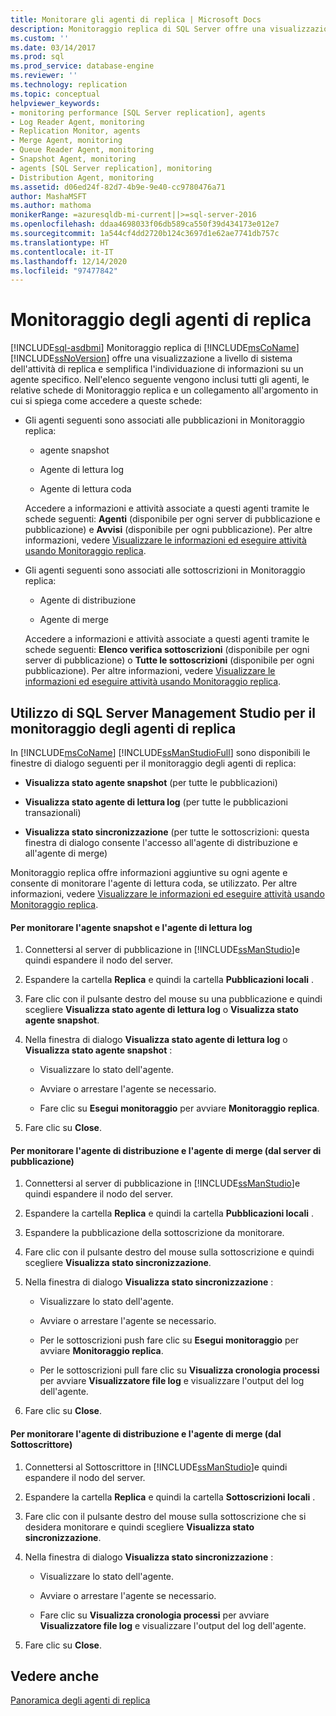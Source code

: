 ```yaml
---
title: Monitorare gli agenti di replica | Microsoft Docs
description: Monitoraggio replica di SQL Server offre una visualizzazione a livello di sistema dell'attività di replica e consente di trovare informazioni su un agente specifico.
ms.custom: ''
ms.date: 03/14/2017
ms.prod: sql
ms.prod_service: database-engine
ms.reviewer: ''
ms.technology: replication
ms.topic: conceptual
helpviewer_keywords:
- monitoring performance [SQL Server replication], agents
- Log Reader Agent, monitoring
- Replication Monitor, agents
- Merge Agent, monitoring
- Queue Reader Agent, monitoring
- Snapshot Agent, monitoring
- agents [SQL Server replication], monitoring
- Distribution Agent, monitoring
ms.assetid: d06ed24f-82d7-4b9e-9e40-cc9780476a71
author: MashaMSFT
ms.author: mathoma
monikerRange: =azuresqldb-mi-current||>=sql-server-2016
ms.openlocfilehash: ddaa4698033f06db589ca550f39d434173e012e7
ms.sourcegitcommit: 1a544cf4dd2720b124c3697d1e62ae7741db757c
ms.translationtype: HT
ms.contentlocale: it-IT
ms.lasthandoff: 12/14/2020
ms.locfileid: "97477842"
---
```

# <a name="monitor-replication-agents"></a>Monitoraggio degli agenti di replica
[!INCLUDE[sql-asdbmi](../../../includes/applies-to-version/sql-asdbmi.md)]
  Monitoraggio replica di [!INCLUDE[msCoName](../../../includes/msconame-md.md)] [!INCLUDE[ssNoVersion](../../../includes/ssnoversion-md.md)] offre una visualizzazione a livello di sistema dell'attività di replica e semplifica l'individuazione di informazioni su un agente specifico. Nell'elenco seguente vengono inclusi tutti gli agenti, le relative schede di Monitoraggio replica e un collegamento all'argomento in cui si spiega come accedere a queste schede:  
  
-   Gli agenti seguenti sono associati alle pubblicazioni in Monitoraggio replica:  
  
    -   agente snapshot  
  
    -   Agente di lettura log  
  
    -   Agente di lettura coda  
  
     Accedere a informazioni e attività associate a questi agenti tramite le schede seguenti: **Agenti** (disponibile per ogni server di pubblicazione e pubblicazione) e **Avvisi** (disponibile per ogni pubblicazione). Per altre informazioni, vedere [Visualizzare le informazioni ed eseguire attività usando Monitoraggio replica](../../../relational-databases/replication/monitor/view-information-and-perform-tasks-replication-monitor.md).  
  
-   Gli agenti seguenti sono associati alle sottoscrizioni in Monitoraggio replica:  
  
    -   Agente di distribuzione  
  
    -   Agente di merge  
  
     Accedere a informazioni e attività associate a questi agenti tramite le schede seguenti: **Elenco verifica sottoscrizioni** (disponibile per ogni server di pubblicazione) o **Tutte le sottoscrizioni** (disponibile per ogni pubblicazione). Per altre informazioni, vedere [Visualizzare le informazioni ed eseguire attività usando Monitoraggio replica](../../../relational-databases/replication/monitor/view-information-and-perform-tasks-replication-monitor.md).  
  
## <a name="using-sql-server-management-studio-to-monitor-replication-agents"></a>Utilizzo di SQL Server Management Studio per il monitoraggio degli agenti di replica  
 In [!INCLUDE[msCoName](../../../includes/msconame-md.md)] [!INCLUDE[ssManStudioFull](../../../includes/ssmanstudiofull-md.md)] sono disponibili le finestre di dialogo seguenti per il monitoraggio degli agenti di replica:  
  
-   **Visualizza stato agente snapshot** (per tutte le pubblicazioni)  
  
-   **Visualizza stato agente di lettura log** (per tutte le pubblicazioni transazionali)  
  
-   **Visualizza stato sincronizzazione** (per tutte le sottoscrizioni: questa finestra di dialogo consente l'accesso all'agente di distribuzione e all'agente di merge)  
  
 Monitoraggio replica offre informazioni aggiuntive su ogni agente e consente di monitorare l'agente di lettura coda, se utilizzato. Per altre informazioni, vedere [Visualizzare le informazioni ed eseguire attività usando Monitoraggio replica](../../../relational-databases/replication/monitor/view-information-and-perform-tasks-replication-monitor.md).
  
#### <a name="to-monitor-the-snapshot-agent-and-log-reader-agent"></a>Per monitorare l'agente snapshot e l'agente di lettura log  
  
1.  Connettersi al server di pubblicazione in [!INCLUDE[ssManStudio](../../../includes/ssmanstudio-md.md)]e quindi espandere il nodo del server.  
  
2.  Espandere la cartella **Replica** e quindi la cartella **Pubblicazioni locali** .  
  
3.  Fare clic con il pulsante destro del mouse su una pubblicazione e quindi scegliere **Visualizza stato agente di lettura log** o **Visualizza stato agente snapshot**.  
  
4.  Nella finestra di dialogo **Visualizza stato agente di lettura log** o **Visualizza stato agente snapshot** :  
  
    -   Visualizzare lo stato dell'agente.  
  
    -   Avviare o arrestare l'agente se necessario.  
  
    -   Fare clic su **Esegui monitoraggio** per avviare **Monitoraggio replica**.  
  
5.  Fare clic su **Close**.  
  
#### <a name="to-monitor-the-distribution-agent-and-merge-agent-from-the-publisher"></a>Per monitorare l'agente di distribuzione e l'agente di merge (dal server di pubblicazione)  
  
1.  Connettersi al server di pubblicazione in [!INCLUDE[ssManStudio](../../../includes/ssmanstudio-md.md)]e quindi espandere il nodo del server.  
  
2.  Espandere la cartella **Replica** e quindi la cartella **Pubblicazioni locali** .  
  
3.  Espandere la pubblicazione della sottoscrizione da monitorare.  
  
4.  Fare clic con il pulsante destro del mouse sulla sottoscrizione e quindi scegliere **Visualizza stato sincronizzazione**.  
  
5.  Nella finestra di dialogo **Visualizza stato sincronizzazione** :  
  
    -   Visualizzare lo stato dell'agente.  
  
    -   Avviare o arrestare l'agente se necessario.  
  
    -   Per le sottoscrizioni push fare clic su **Esegui monitoraggio** per avviare **Monitoraggio replica**.  
  
    -   Per le sottoscrizioni pull fare clic su **Visualizza cronologia processi** per avviare **Visualizzatore file log** e visualizzare l'output del log dell'agente.  
  
6.  Fare clic su **Close**.  
  
#### <a name="to-monitor-the-distribution-agent-and-merge-agent-from-the-subscriber"></a>Per monitorare l'agente di distribuzione e l'agente di merge (dal Sottoscrittore)  
  
1.  Connettersi al Sottoscrittore in [!INCLUDE[ssManStudio](../../../includes/ssmanstudio-md.md)]e quindi espandere il nodo del server.  
  
2.  Espandere la cartella **Replica** e quindi la cartella **Sottoscrizioni locali** .  
  
3.  Fare clic con il pulsante destro del mouse sulla sottoscrizione che si desidera monitorare e quindi scegliere **Visualizza stato sincronizzazione**.  
  
4.  Nella finestra di dialogo **Visualizza stato sincronizzazione** :  
  
    -   Visualizzare lo stato dell'agente.  
  
    -   Avviare o arrestare l'agente se necessario.  
  
    -   Fare clic su **Visualizza cronologia processi** per avviare **Visualizzatore file log** e visualizzare l'output del log dell'agente.  
  
5.  Fare clic su **Close**.  
  
## <a name="see-also"></a>Vedere anche  
 [Panoramica degli agenti di replica](../../../relational-databases/replication/agents/replication-agents-overview.md)  
  
  
